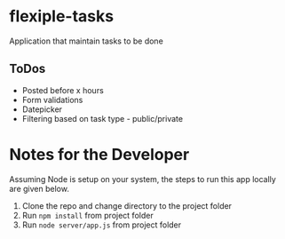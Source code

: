 # flexiple-tasks
Application that maintain tasks to be done

## ToDos
* Posted before x hours 
* Form validations
* Datepicker
* Filtering based on task type - public/private

# Notes for the Developer
Assuming Node is setup on your system, the steps to run this app locally are given below.
1. Clone the repo and change directory to the project folder
2. Run `npm install` from project folder
3. Run `node server/app.js` from project folder